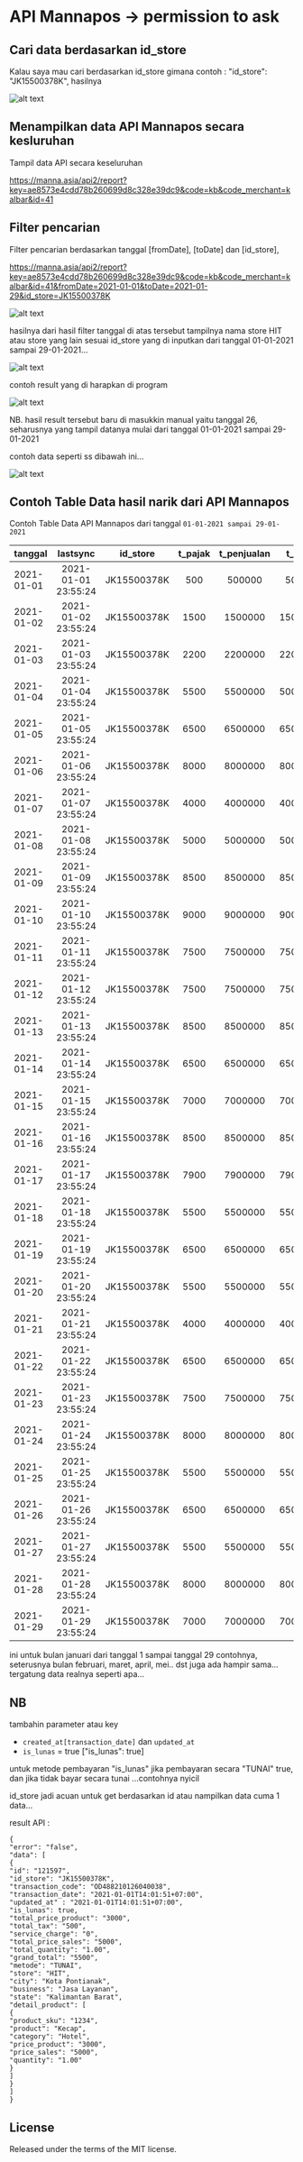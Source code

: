 # API Mannapos -> permission to ask

## Cari data berdasarkan id_store

Kalau saya mau cari berdasarkan id_store gimana contoh : "id_store": "JK15500378K", hasilnya

![alt text](https://github.com/diki-hit/api-mannapos/blob/master/data/assets/detailASK3.png?raw=true "Hasilnya...")

## Menampilkan data API Mannapos secara kesluruhan

Tampil data API secara keseluruhan

https://manna.asia/api2/report?key=ae8573e4cdd78b260699d8c328e39dc9&code=kb&code_merchant=kalbar&id=41

## Filter pencarian

Filter pencarian berdasarkan tanggal [fromDate], [toDate] dan [id_store],

https://manna.asia/api2/report?key=ae8573e4cdd78b260699d8c328e39dc9&code=kb&code_merchant=kalbar&id=41&fromDate=2021-01-01&toDate=2021-01-29&id_store=JK15500378K

![alt text](https://github.com/diki-hit/api-mannapos/blob/master/data/assets/detailASK4.png?raw=true "Detailnya...")

hasilnya dari hasil filter tanggal di atas tersebut tampilnya nama store HIT atau store yang lain sesuai id_store yang di inputkan dari tanggal 01-01-2021 sampai 29-01-2021...

![alt text](https://github.com/diki-hit/api-mannapos/blob/master/data/assets/detailASK1.png?raw=true "Inputan")

contoh result yang di harapkan di program

![alt text](https://github.com/diki-hit/api-mannapos/blob/master/data/assets/detailASK5.png?raw=true "Detailnya...")

NB. hasil result tersebut baru di masukkin manual yaitu tanggal 26, seharusnya yang tampil datanya mulai dari tanggal 01-01-2021 sampai 29-01-2021

contoh data seperti ss dibawah ini...

![alt text](https://github.com/diki-hit/api-mannapos/blob/master/data/assets/detailASK6.png?raw=true "Result Contoh")

## Contoh Table Data hasil narik dari API Mannapos

Contoh Table Data API Mannapos dari tanggal `01-01-2021 sampai 29-01-2021`

| tanggal    |      lastsync       |  id_store   | t_pajak | t_penjualan | t_faktur |
| ---------- | :-----------------: | :---------: | :-----: | :---------: | -------: |
| 2021-01-01 | 2021-01-01 23:55:24 | JK15500378K |   500   |   500000    |   500000 |
| 2021-01-02 | 2021-01-02 23:55:24 | JK15500378K |  1500   |   1500000   |  1500000 |
| 2021-01-03 | 2021-01-03 23:55:24 | JK15500378K |  2200   |   2200000   |  2200000 |
| 2021-01-04 | 2021-01-04 23:55:24 | JK15500378K |  5500   |   5500000   |  5005000 |
| 2021-01-05 | 2021-01-05 23:55:24 | JK15500378K |  6500   |   6500000   |  6500000 |
| 2021-01-06 | 2021-01-06 23:55:24 | JK15500378K |  8000   |   8000000   |  8000000 |
| 2021-01-07 | 2021-01-07 23:55:24 | JK15500378K |  4000   |   4000000   |  4000000 |
| 2021-01-08 | 2021-01-08 23:55:24 | JK15500378K |  5000   |   5000000   |  5000000 |
| 2021-01-09 | 2021-01-09 23:55:24 | JK15500378K |  8500   |   8500000   |  8500000 |
| 2021-01-10 | 2021-01-10 23:55:24 | JK15500378K |  9000   |   9000000   |  9000000 |
| 2021-01-11 | 2021-01-11 23:55:24 | JK15500378K |  7500   |   7500000   |  7500000 |
| 2021-01-12 | 2021-01-12 23:55:24 | JK15500378K |  7500   |   7500000   |  7500000 |
| 2021-01-13 | 2021-01-13 23:55:24 | JK15500378K |  8500   |   8500000   |  8500000 |
| 2021-01-14 | 2021-01-14 23:55:24 | JK15500378K |  6500   |   6500000   |  6500000 |
| 2021-01-15 | 2021-01-15 23:55:24 | JK15500378K |  7000   |   7000000   |  7000000 |
| 2021-01-16 | 2021-01-16 23:55:24 | JK15500378K |  8500   |   8500000   |  8500000 |
| 2021-01-17 | 2021-01-17 23:55:24 | JK15500378K |  7900   |   7900000   |  7900000 |
| 2021-01-18 | 2021-01-18 23:55:24 | JK15500378K |  5500   |   5500000   |  5500000 |
| 2021-01-19 | 2021-01-19 23:55:24 | JK15500378K |  6500   |   6500000   |  6500000 |
| 2021-01-20 | 2021-01-20 23:55:24 | JK15500378K |  5500   |   5500000   |  5500000 |
| 2021-01-21 | 2021-01-21 23:55:24 | JK15500378K |  4000   |   4000000   |  4000000 |
| 2021-01-22 | 2021-01-22 23:55:24 | JK15500378K |  6500   |   6500000   |  6500000 |
| 2021-01-23 | 2021-01-23 23:55:24 | JK15500378K |  7500   |   7500000   |  7500000 |
| 2021-01-24 | 2021-01-24 23:55:24 | JK15500378K |  8000   |   8000000   |  8000000 |
| 2021-01-25 | 2021-01-25 23:55:24 | JK15500378K |  5500   |   5500000   |  5500000 |
| 2021-01-26 | 2021-01-26 23:55:24 | JK15500378K |  6500   |   6500000   |  6500000 |
| 2021-01-27 | 2021-01-27 23:55:24 | JK15500378K |  5500   |   5500000   |  5500000 |
| 2021-01-28 | 2021-01-28 23:55:24 | JK15500378K |  8000   |   8000000   |  8000000 |
| 2021-01-29 | 2021-01-29 23:55:24 | JK15500378K |  7000   |   7000000   |  7000000 |

ini untuk bulan januari dari tanggal 1 sampai tanggal 29 contohnya, seterusnya bulan februari, maret, april, mei.. dst juga ada hampir sama... tergatung data realnya seperti apa...

## NB

tambahin parameter atau key

- `created_at[transaction_date]` dan `updated_at`
- `is_lunas` = true ["is_lunas": true]

untuk metode pembayaran "is_lunas" jika pembayaran secara "TUNAI" true, dan jika tidak bayar secara tunai ...contohnya nyicil

id_store jadi acuan untuk get berdasarkan id atau nampilkan data cuma 1 data...

result API :

```
{
"error": "false",
"data": [
{
"id": "121597",
"id_store": "JK15500378K",
"transaction_code": "OD488210126040038",
"transaction_date": "2021-01-01T14:01:51+07:00",
"updated_at" : "2021-01-01T14:01:51+07:00",
"is_lunas": true,
"total_price_product": "3000",
"total_tax": "500",
"service_charge": "0",
"total_price_sales": "5000",
"total_quantity": "1.00",
"grand_total": "5500",
"metode": "TUNAI",
"store": "HIT",
"city": "Kota Pontianak",
"business": "Jasa Layanan",
"state": "Kalimantan Barat",
"detail_product": [
{
"product_sku": "1234",
"product": "Kecap",
"category": "Hotel",
"price_product": "3000",
"price_sales": "5000",
"quantity": "1.00"
}
]
}
]
}
```

## License

Released under the terms of the MIT license.
